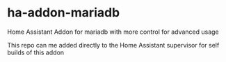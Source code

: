 # ha-addon-mariadb
Home Assistant Addon for mariadb with more control for advanced usage

This repo can me added directly to the Home Assistant supervisor for self builds of this addon
